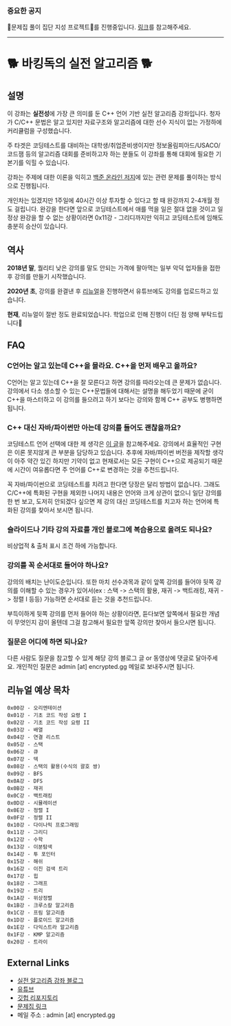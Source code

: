 ### 중요한 공지

📡문제집 풀이 집단 지성 프로젝트📡를 진행중입니다. [링크](solution-request.md)를 참고해주세요.

---

# 🐕 바킹독의 실전 알고리즘 🐕

## 설명

이 강좌는 **실전성**에 가장 큰 의미를 둔 C++ 언어 기반 실전 알고리즘 강좌입니다. 청자가 C/C++ 문법은 알고 있지만 자료구조와 알고리즘에 대한 선수 지식이 없는 가정하에 커리큘럼을 구성했습니다. 

주 타겟은 코딩테스트를 대비하는 대학생/취업준비생이지만 정보올림피아드/USACO/코드잼 등의 알고리즘 대회를 준비하고자 하는 분들도 이 강좌를 통해 대회에 필요한 기본기를 익힐 수 있습니다.

강좌는 주제에 대한 이론을 익히고 [백준 온라인 저지](https://www.acmicpc.net/)에 있는 관련 문제를 풀이하는 방식으로 진행됩니다.

개인차는 있겠지만 1주일에 40시간 이상 투자할 수 있다고 할 때 완강까지 2-4개월 정도 걸립니다. 완강을 한다면 앞으로 코딩테스트에서 애를 먹을 일은 절대 없을 것이고 일정상 완강을 할 수 없는 상황이라면 0x11강 - 그리디까지만 익히고 코딩테스트에 임해도 충분히 승산이 있습니다.

## 역사

**2018년 말**, 퀄리티 낮은 강의를 말도 안되는 가격에 팔아먹는 일부 악덕 업자들을 접한 후 강의를 만들기 시작했습니다.

**2020년 초**, 강의를 완결낸 후 [리뉴얼](https://blog.encrypted.gg/919)을 진행하면서 유튜브에도 강의를 업로드하고 있습니다.

**현재**, 리뉴얼이 절반 정도 완료되었습니다. 학업으로 인해 진행이 더딘 점 양해 부탁드립니다🤣

## FAQ

### C언어는 알고 있는데 C++을 몰라요. C++을 먼저 배우고 올까요?
C언어는 알고 있는데 C++을 잘 모른다고 하면 강의를 따라오는데 큰 문제가 없습니다. 강의에서 다소 생소할 수 있는 C++문법들에 대해서는 설명을 해두었기 때문에 굳이 C++을 마스터하고 이 강의를 들으려고 하기 보다는 강의와 함께 C++ 공부도 병행하면 됩니다.

### C++ 대신 자바/파이썬만 아는데 강의를 들어도 괜찮을까요?
코딩테스트 언어 선택에 대한 제 생각은 [이 글](https://blog.encrypted.gg/965)을 참고해주세요. 강의에서 효율적인 구현은 이론 못지않게 큰 부분을 담당하고 있습니다. 추후에 자바/파이썬 버전을 제작할 생각이 아주 약간 있긴 하지만 기약이 없고 현재로서는 모든 구현이 C++으로 제공되기 때문에 시간이 여유롭다면 주 언어를 C++로 변경하는 것을 추천드립니다.

꼭 자바/파이썬으로 코딩테스트를 치려고 한다면 당장은 달리 방법이 없습니다. 그래도 C/C++에 특화된 구현을 제외한 나머지 내용은 언어와 크게 상관이 없으니 일단 강의를 한 번 보고, 도저히 안되겠다 싶으면 제 강의 대신 코딩테스트를 치고자 하는 언어에 특화된 강의를 찾아서 보시면 됩니다.

### 슬라이드나 기타 강의 자료를 개인 블로그에 복습용으로 올려도 되나요?
비상업적 & 출처 표시 조건 하에 가능합니다.

### 강의를 꼭 순서대로 들어야 하나요?
강의의 배치는 난이도순입니다. 또한 마치 선수과목과 같이 앞쪽 강의를 들어야 뒷쪽 강의를 이해할 수 있는 경우가 있어서(ex : 스택 -> 스택의 활용, 재귀 -> 백트래킹, 재귀 -> 정렬 I 등등) 가능하면 순서대로 듣는 것을 추천드립니다.

부득이하게 뒷쪽 강의를 먼저 들어야 하는 상황이라면, 듣다보면 앞쪽에서 필요한 개념이 무엇인지 감이 올텐데 그걸 참고해서 필요한 앞쪽 강의만 찾아서 들으시면 됩니다.

### 질문은 어디에 하면 되나요?
다른 사람도 질문을 참고할 수 있게 해당 강의 블로그 글 or 동영상에 댓글로 달아주세요. 개인적인 질문은 admin [at] encrypted.gg 메일로 보내주시면 됩니다.

## 리뉴얼 예상 목차
```
0x00강 - 오리엔테이션
0x01강 - 기초 코드 작성 요령 I
0x02강 - 기초 코드 작성 요령 II
0x03강 - 배열
0x04강 - 연결 리스트
0x05강 - 스택
0x06강 - 큐
0x07강 - 덱
0x08강 - 스택의 활용(수식의 괄호 쌍)
0x09강 - BFS
0x0A강 - DFS
0x0B강 - 재귀
0x0C강 - 백트래킹
0x0D강 - 시뮬레이션
0x0E강 - 정렬 I
0x0F강 - 정렬 II
0x10강 - 다이나믹 프로그래밍
0x11강 - 그리디
0x12강 - 수학
0x13강 - 이분탐색
0x14강 - 투 포인터
0x15강 - 해쉬
0x16강 - 이진 검색 트리
0x17강 - 힙
0x18강 - 그래프
0x19강 - 트리
0x1A강 - 위상정렬
0x1B강 - 크루스칼 알고리즘
0x1C강 - 프림 알고리즘
0x1D강 - 플로이드 알고리즘
0x1E강 - 다익스트라 알고리즘
0x1F강 - KMP 알고리즘 
0x20강 - 트라이
```

## External Links

- [실전 알고리즘 강좌 블로그](https://blog.encrypted.gg/category/%EA%B0%95%EC%A2%8C/%EC%8B%A4%EC%A0%84%20%EC%95%8C%EA%B3%A0%EB%A6%AC%EC%A6%98)
- [유튜브](https://www.youtube.com/c/baaarkingdog)
- [깃헙 리포지토리](https://github.com/encrypted-def/basic-algo-lecture)
- [문제집 링크](workbook.md)
- 메일 주소 : admin [at] encrypted.gg

